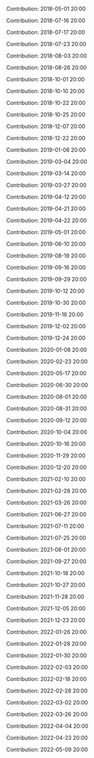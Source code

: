 Contribution: 2018-05-01 20:00

Contribution: 2018-07-16 20:00

Contribution: 2018-07-17 20:00

Contribution: 2018-07-23 20:00

Contribution: 2018-08-03 20:00

Contribution: 2018-08-26 20:00

Contribution: 2018-10-01 20:00

Contribution: 2018-10-10 20:00

Contribution: 2018-10-22 20:00

Contribution: 2018-10-25 20:00

Contribution: 2018-12-07 20:00

Contribution: 2018-12-22 20:00

Contribution: 2019-01-08 20:00

Contribution: 2019-03-04 20:00

Contribution: 2019-03-14 20:00

Contribution: 2019-03-27 20:00

Contribution: 2019-04-12 20:00

Contribution: 2019-04-21 20:00

Contribution: 2019-04-22 20:00

Contribution: 2019-05-01 20:00

Contribution: 2019-06-10 20:00

Contribution: 2019-08-19 20:00

Contribution: 2019-09-16 20:00

Contribution: 2019-09-29 20:00

Contribution: 2019-10-12 20:00

Contribution: 2019-10-30 20:00

Contribution: 2019-11-16 20:00

Contribution: 2019-12-02 20:00

Contribution: 2019-12-24 20:00

Contribution: 2020-01-08 20:00

Contribution: 2020-02-23 20:00

Contribution: 2020-05-17 20:00

Contribution: 2020-06-30 20:00

Contribution: 2020-08-01 20:00

Contribution: 2020-08-31 20:00

Contribution: 2020-09-12 20:00

Contribution: 2020-10-04 20:00

Contribution: 2020-10-16 20:00

Contribution: 2020-11-29 20:00

Contribution: 2020-12-20 20:00

Contribution: 2021-02-10 20:00

Contribution: 2021-02-28 20:00

Contribution: 2021-03-26 20:00

Contribution: 2021-06-27 20:00

Contribution: 2021-07-11 20:00

Contribution: 2021-07-25 20:00

Contribution: 2021-08-01 20:00

Contribution: 2021-09-27 20:00

Contribution: 2021-10-18 20:00

Contribution: 2021-10-27 20:00

Contribution: 2021-11-28 20:00

Contribution: 2021-12-05 20:00

Contribution: 2021-12-23 20:00

Contribution: 2022-01-26 20:00

Contribution: 2022-01-28 20:00

Contribution: 2022-01-30 20:00

Contribution: 2022-02-03 20:00

Contribution: 2022-02-18 20:00

Contribution: 2022-02-28 20:00

Contribution: 2022-03-02 20:00

Contribution: 2022-03-26 20:00

Contribution: 2022-04-04 20:00

Contribution: 2022-04-23 20:00

Contribution: 2022-05-09 20:00

